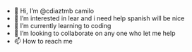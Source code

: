 - 👋 Hi, I’m @cdiaztmb camilo 
- 👀 I’m interested in lear and i need help spanish will be nice 
- 🌱 I’m currently learning to coding 
- 💞️ I’m looking to collaborate on any one who let me help 
- 📫 How to reach me 

<!---
cdiaztmb/cdiaztmb is a ✨ special ✨ repository because its `README.md` (this file) appears on your GitHub profile.
You can click the Preview link to take a look at your changes.
--->
